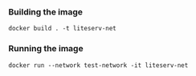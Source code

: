 ### Building the image

```
docker build . -t liteserv-net
```

### Running the image

```
docker run --network test-network -it liteserv-net
```
